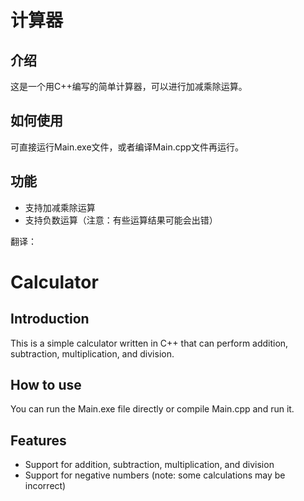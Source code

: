 # 计算器

## 介绍

这是一个用C++编写的简单计算器，可以进行加减乘除运算。

## 如何使用
可直接运行Main.exe文件，或者编译Main.cpp文件再运行。

## 功能
- 支持加减乘除运算
- 支持负数运算（注意：有些运算结果可能会出错）

翻译：
# Calculator

## Introduction

This is a simple calculator written in C++ that can perform addition, subtraction, multiplication, and division.

## How to use
You can run the Main.exe file directly or compile Main.cpp and run it.

## Features
- Support for addition, subtraction, multiplication, and division
- Support for negative numbers (note: some calculations may be incorrect)
